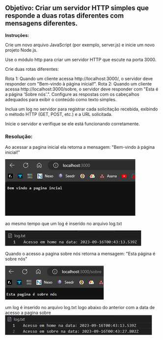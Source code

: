 
## Objetivo: Criar um servidor HTTP simples que responde a duas rotas diferentes com mensagens diferentes.

**Instruções:**

Crie um novo arquivo JavaScript (por exemplo, server.js) e inicie um novo projeto Node.js.

Use o módulo http para criar um servidor HTTP que escute na porta 3000.

Crie duas rotas diferentes:

Rota 1: Quando um cliente acessa http://localhost:3000/, o servidor deve responder com "Bem-vindo à página inicial!".
Rota 2: Quando um cliente acessa http://localhost:3000/sobre, o servidor deve responder com "Esta é a página 'Sobre nós'.".
Configure as respostas com os cabeçalhos adequados para exibir o conteúdo como texto simples.

Inclua um log no servidor para registrar cada solicitação recebida, exibindo o método HTTP (GET, POST, etc.) e a URL solicitada.

Inicie o servidor e verifique se ele está funcionando corretamente.


### Resolução:

Ao acessar a pagina inicial ela retorna a mensagem: "Bem-vindo à página inicial!"

![Print acesso a pagina inicial](./images/Print_home_msg.png)

ao mesmo tempo que um log é inserido no arquivo log.txt

![Print do arquivo de log mostrando acesso a pagina home](./images/print_log_home.png)

Quando o acesso a pagina sobre nós retorna a mensagem: "Esta página é sobre nós"

![Print acesso a pagina sobre](./images/Print_sobre_msg.png)

um log é inserido no arquivo log.txt logo abaixo do anterior com a data de acesso a pagina sobre
![Print do arquivo de log mostrando acesso a pagina sobre](./images/Print_sobre_log.png)
